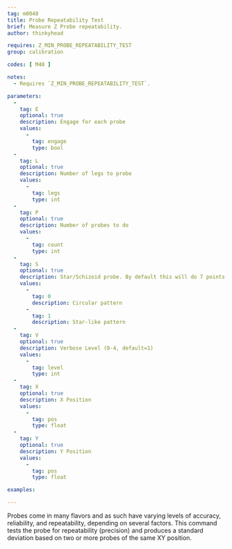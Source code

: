 ```yaml
---
tag: m0048
title: Probe Repeatability Test
brief: Measure Z Probe repeatability.
author: thinkyhead

requires: Z_MIN_PROBE_REPEATABILITY_TEST
group: calibration

codes: [ M48 ]

notes:
  - Requires `Z_MIN_PROBE_REPEATABILITY_TEST`.

parameters:
  -
    tag: E
    optional: true
    description: Engage for each probe
    values:
      -
        tag: engage
        type: bool
  -
    tag: L
    optional: true
    description: Number of legs to probe
    values:
      -
        tag: legs
        type: int
  -
    tag: P
    optional: true
    description: Number of probes to do
    values:
      -
        tag: count
        type: int
  -
    tag: S
    optional: true
    description: Star/Schizoid probe. By default this will do 7 points. Override with `L`.
    values:
      -
        tag: 0
        description: Circular pattern
      -
        tag: 1
        description: Star-like pattern
  -
    tag: V
    optional: true
    description: Verbose Level (0-4, default=1)
    values:
      -
        tag: level
        type: int
  -
    tag: X
    optional: true
    description: X Position
    values:
      -
        tag: pos
        type: float
  -
    tag: Y
    optional: true
    description: Y Position
    values:
      -
        tag: pos
        type: float

examples:

---
```


Probes come in many flavors and as such have varying levels of accuracy, reliability, and repeatability, depending on several factors. This command tests the probe for repeatability (precision) and produces a standard deviation based on two or more probes of the same XY position.

